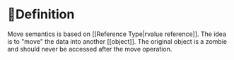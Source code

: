 # 📝Definition
Move semantics is based on [[Reference Type|rvalue reference]]. The idea is to "move" the data into another [[object]]. The original object is a zombie and should never be accessed after the move operation.